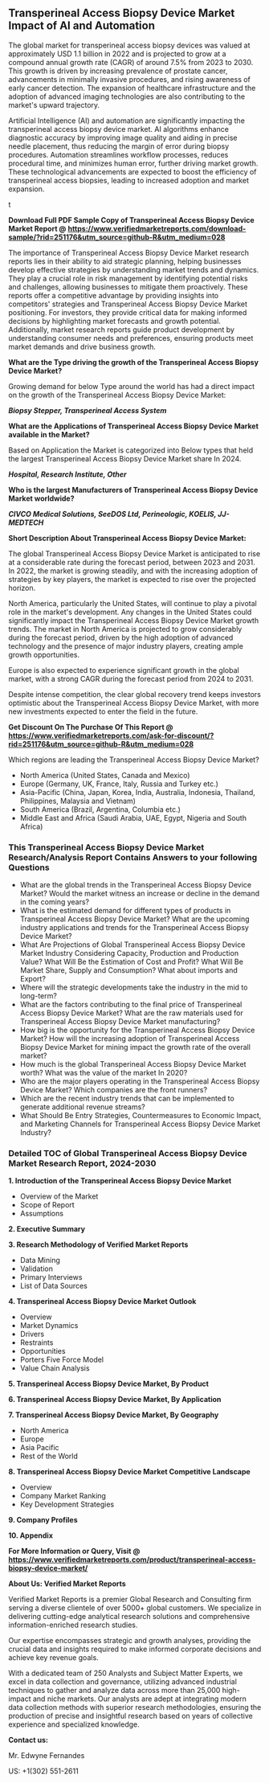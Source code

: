 <h2>Transperineal Access Biopsy Device Market Impact of AI and Automation</h2><p>The global market for transperineal access biopsy devices was valued at approximately USD 1.1 billion in 2022 and is projected to grow at a compound annual growth rate (CAGR) of around 7.5% from 2023 to 2030. This growth is driven by increasing prevalence of prostate cancer, advancements in minimally invasive procedures, and rising awareness of early cancer detection. The expansion of healthcare infrastructure and the adoption of advanced imaging technologies are also contributing to the market's upward trajectory.</p><p>Artificial Intelligence (AI) and automation are significantly impacting the transperineal access biopsy device market. AI algorithms enhance diagnostic accuracy by improving image quality and aiding in precise needle placement, thus reducing the margin of error during biopsy procedures. Automation streamlines workflow processes, reduces procedural time, and minimizes human error, further driving market growth. These technological advancements are expected to boost the efficiency of transperineal access biopsies, leading to increased adoption and market expansion.</p>t</p><p id="" class=""><strong>Download Full PDF Sample Copy of Transperineal Access Biopsy Device Market Report @ <a href="https://www.verifiedmarketreports.com/download-sample/?rid=251176&utm_source=github-R&utm_medium=028" target="_blank">https://www.verifiedmarketreports.com/download-sample/?rid=251176&utm_source=github-R&utm_medium=028</a></strong></p><p>The importance of&nbsp;Transperineal Access Biopsy Device Market research reports lies in their ability to aid strategic planning, helping businesses develop effective strategies by understanding market trends and dynamics. They play a crucial role in risk management by identifying potential risks and challenges, allowing businesses to mitigate them proactively. These reports offer a competitive advantage by providing insights into competitors' strategies and Transperineal Access Biopsy Device Market positioning. For investors, they provide critical data for making informed decisions by highlighting market forecasts and growth potential. Additionally, market research reports guide product development by understanding consumer needs and preferences, ensuring products meet market demands and drive business growth.</p><p><strong>What are the&nbsp;Type driving the growth of the Transperineal Access Biopsy Device Market?</strong></p><p id="" class="">Growing demand for below Type around the world has had a direct impact on the growth of the Transperineal Access Biopsy Device Market:</p><em><strong>Biopsy Stepper, Transperineal Access System</strong></em></p><strong>What are the&nbsp;Applications&nbsp;of Transperineal Access Biopsy Device Market available in the Market?</strong></p><p id="" class="">Based on Application the Market is categorized into Below types that held the largest Transperineal Access Biopsy Device Market share In 2024.</p><em><strong>Hospital, Research Institute, Other</strong></em></p><strong>Who is the largest Manufacturers of Transperineal Access Biopsy Device Market worldwide?</strong></p><p><em><strong>CIVCO Medical Solutions, SeeDOS Ltd, Perineologic, KOELIS, JJ-MEDTECH</strong></em></p><p id="" class=""><strong>Short Description About Transperineal Access Biopsy Device Market:</strong></p><p>The global Transperineal Access Biopsy Device Market is anticipated to rise at a considerable rate during the forecast period, between 2023 and 2031. In 2022, the market is growing steadily, and with the increasing adoption of strategies by key players, the market is expected to rise over the projected horizon.</p><p>North America, particularly the United States, will continue to play a pivotal role in the market's development. Any changes in the United States could significantly impact the Transperineal Access Biopsy Device Market growth trends. The market in North America is projected to grow considerably during the forecast period, driven by the high adoption of advanced technology and the presence of major industry players, creating ample growth opportunities.</p><p>Europe is also expected to experience significant growth in the global market, with a strong CAGR during the forecast period from 2024 to 2031.</p><p>Despite intense competition, the clear global recovery trend keeps investors optimistic about the Transperineal Access Biopsy Device Market, with more new investments expected to enter the field in the future.</p><p id="" class=""><strong>Get Discount On The Purchase Of This Report @ <a href="https://www.verifiedmarketreports.com/ask-for-discount/?rid=251176&utm_source=github-R&utm_medium=028" target="_blank">https://www.verifiedmarketreports.com/ask-for-discount/?rid=251176&utm_source=github-R&utm_medium=028</a></strong></p>Which regions are leading the Transperineal Access Biopsy Device Market?</p><ul><li>North America (United States, Canada and Mexico)</li><li>Europe (Germany, UK, France, Italy, Russia and Turkey etc.)</li><li>Asia-Pacific (China, Japan, Korea, India, Australia, Indonesia, Thailand, Philippines, Malaysia and Vietnam)</li><li>South America (Brazil, Argentina, Columbia etc.)</li><li>Middle East and Africa (Saudi Arabia, UAE, Egypt, Nigeria and South Africa)</li></ul><h3 id="" class="">This Transperineal Access Biopsy Device Market Research/Analysis Report Contains Answers to your following Questions</h3><ul><li>What are the global trends in the Transperineal Access Biopsy Device Market? Would the market witness an increase or decline in the demand in the coming years?</li><li>What is the estimated demand for different types of products in Transperineal Access Biopsy Device Market? What are the upcoming industry applications and trends for the Transperineal Access Biopsy Device Market?</li><li>What Are Projections of Global Transperineal Access Biopsy Device Market Industry Considering Capacity, Production and Production Value? What Will Be the Estimation of Cost and Profit? What Will Be Market Share, Supply and Consumption? What about imports and Export?</li><li>Where will the strategic developments take the industry in the mid to long-term?</li><li>What are the factors contributing to the final price of Transperineal Access Biopsy Device Market? What are the raw materials used for Transperineal Access Biopsy Device Market manufacturing?</li><li>How big is the opportunity for the Transperineal Access Biopsy Device Market? How will the increasing adoption of Transperineal Access Biopsy Device Market for mining impact the growth rate of the overall market?</li><li>How much is the global Transperineal Access Biopsy Device Market worth? What was the value of the market In 2020?</li><li>Who are the major players operating in the Transperineal Access Biopsy Device Market? Which companies are the front runners?</li><li>Which are the recent industry trends that can be implemented to generate additional revenue streams?</li><li>What Should Be Entry Strategies, Countermeasures to Economic Impact, and Marketing Channels for Transperineal Access Biopsy Device Market Industry?</li></ul><h3 id="" class="">Detailed TOC of Global Transperineal Access Biopsy Device Market Research Report, 2024-2030</h3><p id="" class=""><strong>1. Introduction of the Transperineal Access Biopsy Device Market</strong></p><ul><li>Overview of the Market</li><li>Scope of Report</li><li>Assumptions</li></ul><p id="" class=""><strong>2. Executive Summary</strong></p><p id="" class=""><strong>3. Research Methodology of Verified Market Reports</strong></p><ul><li>Data Mining</li><li>Validation</li><li>Primary Interviews</li><li>List of Data Sources</li></ul><p id="" class=""><strong>4. Transperineal Access Biopsy Device Market Outlook</strong></p><ul><li>Overview</li><li>Market Dynamics</li><li>Drivers</li><li>Restraints</li><li>Opportunities</li><li>Porters Five Force Model</li><li>Value Chain Analysis</li></ul><p id="" class=""><strong>5. Transperineal Access Biopsy Device Market, By Product</strong></p><p id="" class=""><strong>6. Transperineal Access Biopsy Device Market, By Application</strong></p><p id="" class=""><strong>7. Transperineal Access Biopsy Device Market, By Geography</strong></p><ul><li>North America</li><li>Europe</li><li>Asia Pacific</li><li>Rest of the World</li></ul><p id="" class=""><strong>8. Transperineal Access Biopsy Device Market Competitive Landscape</strong></p><ul><li>Overview</li><li>Company Market Ranking</li><li>Key Development Strategies</li></ul><p id="" class=""><strong>9. Company Profiles</strong></p><p id="" class=""><strong>10. Appendix</strong></p><p id="" class=""><strong>For More Information or Query, Visit @ <a href="https://www.verifiedmarketreports.com/product/transperineal-access-biopsy-device-market/" target="_blank">https://www.verifiedmarketreports.com/product/transperineal-access-biopsy-device-market/</a></strong></p><p id="" class=""><strong>About Us: Verified Market Reports</strong></p><p id="" class="">Verified Market Reports is a premier Global Research and Consulting firm serving a diverse clientele of over 5000+ global customers. We specialize in delivering cutting-edge analytical research solutions and comprehensive information-enriched research studies.</p><p id="" class="">Our expertise encompasses strategic and growth analyses, providing the crucial data and insights required to make informed corporate decisions and achieve key revenue goals.</p><p id="" class="">With a dedicated team of 250 Analysts and Subject Matter Experts, we excel in data collection and governance, utilizing advanced industrial techniques to gather and analyze data across more than 25,000 high-impact and niche markets. Our analysts are adept at integrating modern data collection methods with superior research methodologies, ensuring the production of precise and insightful research based on years of collective experience and specialized knowledge.</p><p id="" class=""><strong>Contact us:</strong></p><p id="" class="">Mr. Edwyne Fernandes</p><p id="" class="">US: +1(302) 551-2611</p>